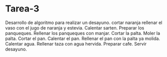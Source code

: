 # Tarea-3
Desarrollo de algoritmo para realizar un desayuno.
cortar naranja
rellenar el vaso con el jugo de naranja y estevia.
Calentar sarten.
Preparar los panqueques.
Rellenar los panqueques con manjar.
Cortar la palta.
Moler la palta.
Cortar el pan.
Calentar el pan.
Rellenar el pan con la palta ya molida.
Calentar agua.
Rellenar taza con agua hervida.
Preparar cafe.
Servir desayuno.
